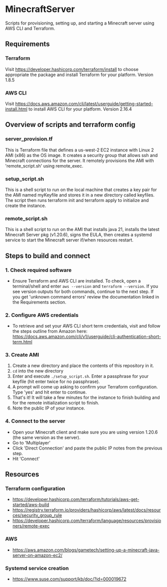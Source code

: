 # MinecraftServer
Scripts for provisioning, setting up, and starting a Minecraft server using AWS CLI and Terraform. 

## Requirements
### Terraform
Visit https://developer.hashicorp.com/terraform/install to choose appropriate the package and install Terraform for your platform. Version 1.8.5
### AWS CLI
Visit https://docs.aws.amazon.com/cli/latest/userguide/getting-started-install.html to install AWS CLI for your platform. Version 2.16.4
## Overview of scripts and terraform config
### server_provision.tf
This is Terraform file that defines a us-west-2 EC2 instance with Linux 2 AMI (x86) as the OS image. It creates a security group that allows ssh and Minecraft connections for the server. It remotely provisions the AMI with 'remote_script.sh' using remote_exec.
### setup_script.sh
  This is a shell script to run on the local machine that creates a key pair for the AMI named myKeyfile and stores it in a new directory called keyfiles. The script then runs terraform init and terraform apply to initialize and create the instance.
### remote_script.sh
  This is a shell script to run on the AMI that installs java 21, installs the latest Minecraft Server pkg (v1.20.6), signs the EULA, then creates a systemd service to start the Minecraft server if/when resources restart.

## Steps to build and connect
  ### 1. Check required software
  - Ensure Terraform and AWS CLI are installed. To check, open a terminal/shell and enter `aws --version` and `terraform --version`. If you see version outputs for both commands, continue to the next step. If you get 'unknown command errors' review the documentation linked in the Requirements section.
  ### 2. Configure AWS credentials
  - To retrieve and set your AWS CLI short term credentials, visit and follow the steps outline from Amazon here: https://docs.aws.amazon.com/cli/v1/userguide/cli-authentication-short-term.html
  ### 3. Create AMI
  1. Create a new directory and place the contents of this repository in it.
  2. `cd` into the new directory
  3. Enter and execute `./setup_script.sh`. Enter a passphrase for your keyfile (hit enter twice for no passphrase).
  4. A prompt will come up asking to confirm your Terraform configuration. Type 'yes' and hit enter to continue.
  5. That's it! It will take a few minutes for the instance to finish building and for the remote initialization script to finish.
  6. Note the public IP of your instance.
  ### 4. Connect to the server
  - Open your Minecraft client and make sure you are using version 1.20.6 (the same version as the server).
  - Go to 'Multiplayer'
  - Click 'Direct Connection' and paste the public IP notes from the previous step.
  - Hit 'Connect'

## Resources
### Terraform configuration
- https://developer.hashicorp.com/terraform/tutorials/aws-get-started/aws-build
- https://registry.terraform.io/providers/hashicorp/aws/latest/docs/resources/security_group_rule
- https://developer.hashicorp.com/terraform/language/resources/provisioners/remote-exec
### AWS
- https://aws.amazon.com/blogs/gametech/setting-up-a-minecraft-java-server-on-amazon-ec2/
### Systemd service creation
- https://www.suse.com/support/kb/doc/?id=000019672

